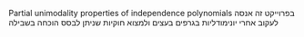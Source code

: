 ﻿
Partial unimodality properties of independence polynomials
בפרוייקט זה אנסה לעקוב אחרי יונימודליות בגרפים בעצים ולמצוא חוקיות שניתן לבסס הוכחה בשבילה
